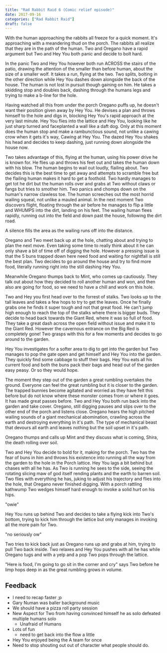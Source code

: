 ```yaml
---
title: "Rad Rabbit Raid 6 (Comic relief episode)"
date: 2017-09-16
categories: ["Rad Rabbit Raid"]
draft: false
---
```


With the human approaching the rabbits all freeze for a quick moment. It's approaching with a meandering thud on the porch. The rabbits all realize that they are in the path of the human. Two and Oregano have a rapid argument but Two and Hey You both panic and decide to bolt hard.

In the panic Two and Hey You however both run ACROSS the stairs of the patio, drawing the attention of the smaller than before human, about the size of a smaller wolf. It takes a run, flying at the two. Two splits, bolting in the other direction while Hey You dashes down alongside the back of the house. The human is not lost in pursuit though gaining on him. He takes a skidding stop and doubles back, dashing through the humans legs and trying to make a b-line for the hole.

Having watched all this from under the porch Oregano puffs up, he doesn't want their position given away by Hey You. He devises a plan and throws himself to the hole and digs in, blocking Hey You's rapid approach at the very last minute. Hey You flies into the lattice and Hey You, looking like he just sharp turned and faceplanted a wall like a daft dog. Only at this moment does the human stop and make a rambunctious sound, not unlike a cawing crow when it gets it's way, Cawing at Hey You. The dazed Hey You shakes his head and decides to keep dashing, just running down alongside the house now.

Two takes advantage of this, flying at the human, using his power drive he is known for. He flies up and throws his feet out and takes the human down with his blow. The human begins to wail out loudly, flailing about. Two decides this is the best time to get away and attempts to scramble free but the flailing human makes it hard to get a foothold. Two hardly manages to get tot he dirt but the human rolls over and grabs at Two without claws or fangs but tries to smother him. Two panics and chomps down on the human's narrow clawless toe. The human screeches out the most horrid wailing squeal, not unlike a mauled animal. In the next moment Two discovers flight, floating through the air before he manages to flip a little and WHUMPS into the dirt, landing on his feet. The wailing human flees rapidly, running out into the field and down past the house, following the dirt road.

A silence fills the area as the wailing runs off into the distance.

Oregano and Two meet back up at the hole, chatting about and trying to plan the next move. Even taking some time to really think about it he can only shave a bit of time off of digging the hole. However a pressing issue is that the 5 buns trapped down here need food and waiting for nightfall is still the best plan. Two decides to go around the house and try to find more food, literally running right into the still dashing Hey You.

Meanwhile Oregano thumps back to Mint, who comes up cautiously. They talk out about how they decided to roll another human and won, and then also are going for food, so we need to have a chill and work on this hole.

Two and Hey you first head over to the forrest of stalks. Two looks up to the tall leaves and takes a few hops to try to get the leaves. Once he finally grabs one he finds it super tough and not that great food. He can't jump high enough to reach the top of the stalks where there is bigger buds. They decide to head back towards the Giant Red, where it was so full of food. They take a great dash across the open field without issue and make it to the Giant Red. However the cavernous entrance on the Big Red is completely gone! Two grasps with this for a few moments and decides to go around to the garden.

Hey You investigates for a softer area to dig to get into the garden but Two manages to pop the gate open and get himself and Hey You into the garden. They quickly find some cabbage to stuff their bags. Hey You eats all his current food and both the buns pack their bags and head out of the garden easy peasy. Or so they would hope.

The moment they step out of the garden a great rumbling overtakes the ground. Everyone can feel the great rumbling but it is closer to the garden. The trapped bunnies become agitated and worried as they have felt this before but do not know where these monster comes from or where it goes. It has made great passes before. Two and Hey You both run back into the garden and take cover. Oregano, still digging pauses and slips over to the other end of the porch and listens close. Oregano hears the high pitched wailing sounds of a giant mechanical abomination, crawling across the earth and destroying everything in it's path. The type of mechanical beast that devours all earth and leaves nothing but the soil upset in it's path.

Oregano thumps and calls up Mint and they discuss what is coming, Shira, the death rolling over soil.

Two and Hey You decide to bold for it, making for the porch. Two has the fear of buns in him and throws his existence into running all the way from the garden to the hole in the Porch lattice. Hey You lags a bit behind but chases with all he has. As Two is running he sees to the side, seeing the rotating slicing maw of god itself rending plants and the earth to barren soil. Two flies with everything he has, juking to adjust his trajectory and flies into the hole, that Oregano never finished digging. With a porch rattling kathwump Two wedges himself hard enough to invoke a solid hurt on his hips.

"owie"

Hey You runs up behind Two and decides to take a flying kick into Two's bottom, trying to kick him through the lattice but only manages in invoking all the more pain for Two.

"no seriously ow"

Two tries to kick back just as Oregano runs up and grabs at him, trying to pull Two back inside. Two relaxes and Hey You pushes with all he has while Oregano tugs and with a yelp and a pop Two pops through the lattice.

"Here is food, I'm going to go sit in the corner and cry" says Two before he limp hops deep in as the great rumbling grows in volume.

## Feedback
* I need to recap faster ;p
* Gary Numan was baller background music
* We should have a pizza roll party session
* New Aspect for Two from having convinced himself he as solo defeated multiple humans solo
  * Unafraid of Humans
* Lots of fun
  * need to get back into the flow a little
* Hey You enjoyed being the A team for once
* Need to stop shouting out out of character what people should do.
